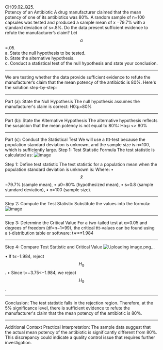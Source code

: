 CH09.02_Q25.  
Potency of an Antibiotic A drug manufacturer claimed that the mean potency of one of its antibiotics was 80%. A random sample of n=100 capsules was tested and produced a sample mean of x =79.7% with
a standard deviation of s=.8%. Do the data present sufficient evidence to refute the manufacturer’s claim? Let $$\alpha$$ =.05.  
a. State the null hypothesis to be tested.  
b. State the alternative hypothesis.  
c. Conduct a statistical test of the null hypothesis and state your conclusion.

---

We are testing whether the data provide sufficient evidence to refute the manufacturer’s claim that the mean potency of the antibiotic is 80%. Here's the solution step-by-step:
________________________________________
Part (a): State the Null Hypothesis
The null hypothesis assumes the manufacturer's claim is correct:
H0:μ=80%

________________________________________
Part (b): State the Alternative Hypothesis
The alternative hypothesis reflects the suspicion that the mean potency is not equal to 80%:
Ha:μ <> 80%

________________________________________
Part (c): Conduct the Statistical Test
We will use a ttt-test because the population standard deviation is unknown, and the sample size is n=100, which is sufficiently large.
Step 1: Test Statistic Formula
The test statistic is calculated as:
![image](https://github.com/user-attachments/assets/a1b0c2d5-636d-4ae0-b1cc-11f6cf9be226)

Step 1: Define test statistic
The test statistic for a population mean when the population standard deviation is unknown is:
Where:
•	$$\bar{x}$$ =79.7% (sample mean),
•	μ0=80% (hypothesized mean),
•	s=0.8 (sample standard deviation),
•	n=100 (sample size).

________________________________________
Step 2: Compute the Test Statistic
Substitute the values into the formula:
![image](https://github.com/user-attachments/assets/98e6e1bc-a944-4d6a-b0d8-6d16732084b8)

________________________________________
Step 3: Determine the Critical Value
For a two-tailed test at α=0.05 and degrees of freedom (df=n−1=99), the critical ttt-values can be found using a t-distribution table or software:
t∗=±1.984
________________________________________
Step 4: Compare Test Statistic and Critical Value 
![Uploading image.png…]()

•	If t≤−1.984, reject $$H_0$$.
•	Since t=−3.75<−1.984, we reject $$H_0$$.
________________________________________
Conclusion:
The test statistic falls in the rejection region. Therefore, at the 5% significance level, there is sufficient evidence to refute the manufacturer's claim that the mean potency of the antibiotic is 80%.
________________________________________
Additional Context
Practical Interpretation:
The sample data suggest that the actual mean potency of the antibiotic is significantly different from 80%. This discrepancy could indicate a quality control issue that requires further investigation.

